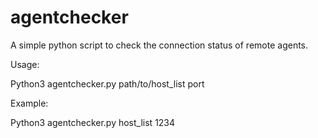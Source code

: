 # agentchecker

A simple python script to check the connection status of remote agents.

Usage:

Python3 agentchecker.py path/to/host_list port

Example:

Python3 agentchecker.py host_list 1234

